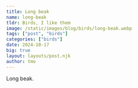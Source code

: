 ```yaml
---
title: Long beak
name: long-beak
tldr: Birds, I like them
image: /static/images/blog/birds/long-beak.webp
tags: ["post", "birds"]
categories: ["birds"]
date: 2024-10-17
big: true
layout: layouts/post.njk
author: tmo
---
```


Long beak.
